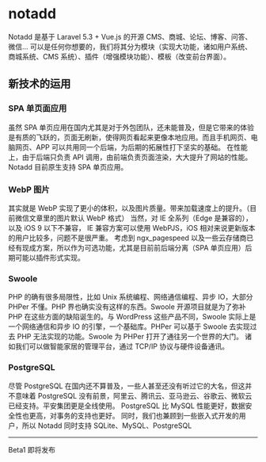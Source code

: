 # notadd

Notadd 是基于 Laravel 5.3 + Vue.js 的开源 CMS、商城、论坛、博客、问答、微信...
可以是任何你想要的，我们将其分为模块（实现大功能，诸如用户系统、商城系统、CMS 系统）、插件（增强模块功能）、模板（改变前台界面）。

## 新技术的运用

### SPA 单页面应用

虽然 SPA 单页应用在国内尤其是对于外包团队，还未能普及，但是它带来的体验是有质的飞跃的，页面无刷新，使得网页看起来更像本地应用。而且手机网页、电脑网页、APP 可以共用同一个后端，为后期的拓展性打下坚实的基础。
在性能上，由于后端只负责 API 调用，由前端负责页面渲染，大大提升了网站的性能。
Notadd 目前原生支持 SPA 单页应用。

### WebP 图片 

其实就是 WebP 实现了更小的体积，以及图片质量。带来加载速度上的提升。（目前微信文章里的图片默认 WebP 格式）
当然，对 IE 全系列（Edge 是兼容的），以及 iOS 9 以下不兼容， IE 兼容方案可以使用 WebPJS，iOS 相对来说更新版本的用户比较多，问题不是很严重。
考虑到 ngx_pagespeed 以及一些云存储商已经有现成方案，所以作为可选功能，尤其是目前前后端分离（SPA 单页应用）后期可能以插件形式实现。

### Swoole

PHP 的确有很多局限性，比如 Unix 系统编程、网络通信编程、异步 IO，大部分 PHPer 不懂。PHP 界也确实没有这样的东西。Swoole 开源项目就是为了弥补 PHP 在这些方面的缺陷诞生的。与 WordPress 这些产品不同，Swoole 实际上是一个网络通信和异步 IO 的引擎，一个基础库。PHPer 可以基于 Swoole 去实现过去 PHP 无法实现的功能。Swoole 为 PHPer 打开了通往另一个世界的大门。
诸如我们可以做智能家居的管理平台，通过 TCP/IP 协议与硬件设备通讯。

### PostgreSQL

尽管 PostgreSQL 在国内还不算普及，一些人甚至还没有听过它的大名，但这并不意味着 PostgreSQL 没有前景，阿里云、腾讯云、亚马逊云、谷歌云、微软云已经支持。平安集团更是全线使用。
PostgreSQL 比 MySQL 性能更好，数据安全性也更高，对事务的支持也更好。
同时，我们也兼顾到一些嵌入式开发的用户，所以 Notadd 同时支持 SQLite、MySQL、PostgreSQL

---

Beta1 即将发布
